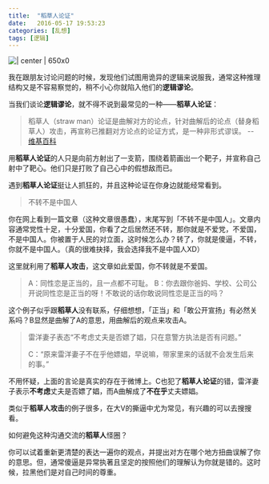 ```yaml
---
title:  "稻草人论证"
date:   2016-05-17 19:53:23
categories: [乱想]
tags: [逻辑]
---
```

![  | center | 650x0 ](http://o7bfgqeyt.bkt.clouddn.com/blog001QQ%E6%88%AA%E5%9B%BE20160513140207.jpg)

我在跟朋友讨论问题的时候，发现他们试图用诡异的逻辑来说服我，通常这种推理结构又是不容易察觉的，稍不小心你就陷入他们的**逻辑谬论**。

当我们谈论**逻辑谬论**，就不得不说到最常见的一种——**稻草人论证**：
> 稻草人（straw man）论证是曲解对方的论点，针对曲解后的论点（替身稻草人）攻击，再宣称已推翻对方论点的论证方式，是一种非形式谬误。 --[ 维基百科 ](https://zh.wikipedia.org/wiki/%E7%A8%BB%E8%8D%89%E4%BA%BA%E8%AB%96%E8%AD%89)


用**稻草人论证**的人只是向前方射出了一支箭，围绕着箭画出一个靶子，并宣称自己射中了靶心。他们只是打败了自己心中的假想敌而已。

遇到**稻草人论证**挺让人抓狂的，并且这种论证在你身边就能经常看到。
> 不转不是中国人

你在网上看到一篇文章（这种文章很愚蠢），末尾写到「不转不是中国人」。文章内容通常党性十足，十分爱国，你看了之后居然还不转，那你就是不爱党，不爱国，不是中国人。你被置于人民的对立面，这时候怎么办？转了，你就是傻逼，不转，你就不是中国人。（真的很难抉择，我会选择我不是中国人XD）

这里就利用了**稻草人攻击**，这文章如此爱国，你不转就是不爱国。

>A：同性恋是正当的，且一点都不可耻。
>B：你去跟你爸妈、学校、公司公开说同性恋是正当的呀！不敢说的话你敢说同性恋是正当的吗？

这个例子似乎跟**稻草人**没有联系，仔细想想，「正当」和「敢公开宣扬」有必然关系吗？B显然是曲解了A的意思，用曲解后的观点来攻击A。


>雷洋妻子表态“不考虑丈夫是否嫖了娼，只在意警方执法是否有问题。”
>
>C：“原来雷洋妻子不在乎他嫖娼，早说嘛，带家里来的话就不会发生后来的事。”

不用怀疑，上面的言论是真实的存在于微博上。C也犯了**稻草人论证**的错，雷洋妻子表示**不考虑**丈夫是否嫖了娼，而A曲解成了**不在乎**丈夫嫖娼。

类似于**稻草人攻击**的例子很多，在大V的撕逼中尤为常见，有兴趣的可以去搜搜看。

如何避免这种沟通交流的**稻草人**怪圈？

你可以试着重新更清楚的表达一遍你的观点，并提出对方在哪个地方扭曲误解了你的意思。但，通常傻逼是异常执著且坚定的按照他们的理解认为你就是错的。这时候，拉黑他们是对自己时间的尊重。
